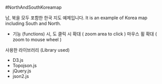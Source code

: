 #NorthAndSouthKoreamap

남, 북을 모두 포함한 한국 지도 예제입니다.
It is an example of Korea map including South and North.

- 기능 (functions)
시, 도 클릭 시 확대 ( zoom area to click )
마우스 휠 확대 ( zoom to mouse wheel )

사용한 라이브러리 (Library used)
- D3.js
- Topojson.js
- jQuery.js
- json2.js
